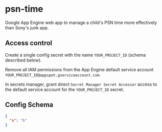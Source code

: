 # psn-time

Google App Engine web app to manage a child's PSN time more effectively than Sony's junk app.

## Access control

Create a single config secret with the name `YOUR_PROJECT_ID` (schema described below).

Remove all IAM permissions from the App Engine default service account `YOUR_PROJECT_ID@appspot.gserviceaccount.com`.

In secrets manager, grant direct `Secret Manager Secret Accessor` access to the default service account for the
`YOUR_PROJECT_ID` secret.

## Config Schema

```json
{
  "a": "b"
}
```
